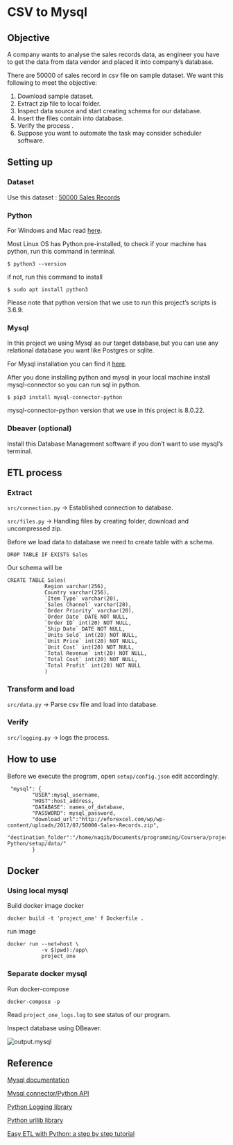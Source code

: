 # CSV to Mysql

## Objective

A company wants to analyse the sales records data, as engineer you have to get the data from data vendor and placed it into company’s database.

There are 50000 of sales record in csv file on sample dataset. We want this following to meet the objective:

1. Download sample dataset.
2. Extract zip file to local folder.
3. Inspect data source and start creating schema for our database.
4. Insert the files contain into database.
5. Verify the process .
6. Suppose you want to automate the task may consider scheduler software.



## Setting up

### Dataset


Use this dataset : [50000 Sales Records](http://eforexcel.com/wp/wp-content/uploads/2017/07/50000-Sales-Records.zip)



### Python


For Windows and Mac read [here](https://wiki.python.org/moin/BeginnersGuide/Download).

Most Linux OS has Python pre-installed, to check if your machine has python, run this command in terminal.

```
$ python3 --version
```

if not, run this command to install

```
$ sudo apt install python3
```

Please note that python version that we use to run this project’s scripts is 3.6.9.



### Mysql


In this project we using Mysql as our target database,but you can use any relational database you want like Postgres or sqlite.

For Mysql installation you can find it [here](https://dev.mysql.com/doc/refman/8.0/en/installing.html).

After you done installing python and mysql in your local machine install mysql-connector so you can run sql in python.

```
$ pip3 install mysql-connector-python
```

mysql-connector-python version that we use in this project is 8.0.22.



### Dbeaver (optional)


Install this Database Management software if you don’t want to use mysql’s terminal.



## ETL process



### Extract

```src/connection.py``` -> Established connection to database.

```src/files.py``` -> Handling files by creating folder, download and uncompressed zip.

Before we load data to database we need to create table with a schema.

```DROP TABLE IF EXISTS Sales```

Our schema will be

```
CREATE TABLE Sales(
            Region varchar(256),
            Country varchar(256),
            `Item Type` varchar(20),
            `Sales Channel` varchar(20),
            `Order Priority` varchar(20),
            `Order Date` DATE NOT NULL,
            `Order ID` int(20) NOT NULL,
            `Ship Date` DATE NOT NULL,
            `Units Sold` int(20) NOT NULL,
            `Unit Price` int(20) NOT NULL,
            `Unit Cost` int(20) NOT NULL,
            `Total Revenue` int(20) NOT NULL,
            `Total Cost` int(20) NOT NULL,
            `Total Profit` int(20) NOT NULL
            )
```


### Transform and load


```src/data.py``` -> Parse csv file and load into database.



### Verify


```src/logging.py``` -> logs the process.



## How to use


Before we execute the program, open ```setup/config.json``` edit accordingly.

```
 "mysql": {
		"USER":mysql_username,
		"HOST":host_address,
		"DATABASE": names_of_database,
		"PASSWORD": mysql_password,
		"download_url":"http://eforexcel.com/wp/wp-content/uploads/2017/07/50000-Sales-Records.zip",
		"destination_folder":"/home/naqib/Documents/programming/Coursera/project/ETL Python/setup/data/"
        }
 ```

## Docker

### Using local mysql 
Build docker image docker
```
docker build -t 'project_one' f Dockerfile .
```

run image
 ```
docker run --net=host \ 
            -v $(pwd):/app\
            project_one 
```

### Separate docker mysql

Run docker-compose
 ```
 docker-compose -p
 ```

Read ```project_one_logs.log``` to see status of our program.

Inspect database using DBeaver.


![output.mysql](output_DB.png)




## Reference

[Mysql documentation](https://dev.mysql.com/doc/)

[Mysql connector/Python API](https://dev.mysql.com/doc/connector-python/en/connector-python-reference.html)

[Python Logging library](https://docs.python.org/3/library/logging.html)

[Python urllib library](https://docs.python.org/3/library/urllib.html)

[Easy ETL with Python: a step by step tutorial](https://medium.com/@mabresin/easy-etl-with-python-a-step-by-step-tutorial-794036d758de)

